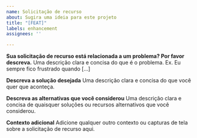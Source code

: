 ```yaml
---
name: Solicitação de recurso
about: Sugira uma ideia para este projeto
title: "[FEAT]"
labels: enhancement
assignees: ''

---
```


**Sua solicitação de recurso está relacionada a um problema? Por favor descreva.**
Uma descrição clara e concisa do que é o problema. Ex. Eu sempre fico frustrado quando [...]

**Descreva a solução desejada**
Uma descrição clara e concisa do que você quer que aconteça.

**Descreva as alternativas que você considerou**
Uma descrição clara e concisa de quaisquer soluções ou recursos alternativos que você considerou.

**Contexto adicional**
Adicione qualquer outro contexto ou capturas de tela sobre a solicitação de recurso aqui.
